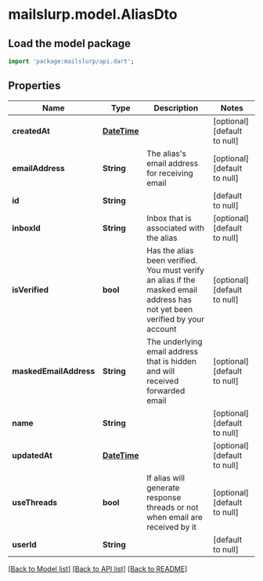 # mailslurp.model.AliasDto

## Load the model package
```dart
import 'package:mailslurp/api.dart';
```

## Properties
Name | Type | Description | Notes
------------ | ------------- | ------------- | -------------
**createdAt** | [**DateTime**](DateTime.md) |  | [optional] [default to null]
**emailAddress** | **String** | The alias&#39;s email address for receiving email | [optional] [default to null]
**id** | **String** |  | [default to null]
**inboxId** | **String** | Inbox that is associated with the alias | [optional] [default to null]
**isVerified** | **bool** | Has the alias been verified. You must verify an alias if the masked email address has not yet been verified by your account | [optional] [default to null]
**maskedEmailAddress** | **String** | The underlying email address that is hidden and will received forwarded email | [optional] [default to null]
**name** | **String** |  | [optional] [default to null]
**updatedAt** | [**DateTime**](DateTime.md) |  | [optional] [default to null]
**useThreads** | **bool** | If alias will generate response threads or not when email are received by it | [optional] [default to null]
**userId** | **String** |  | [default to null]

[[Back to Model list]](../README.md#documentation-for-models) [[Back to API list]](../README.md#documentation-for-api-endpoints) [[Back to README]](../README.md)


